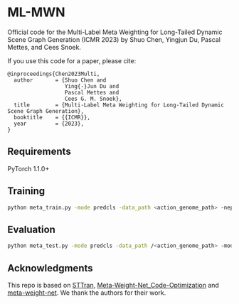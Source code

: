 # ML-MWN
Official code for the Multi-Label Meta Weighting for Long-Tailed Dynamic Scene Graph Generation (ICMR 2023) by Shuo Chen, Yingjun Du, Pascal Mettes, and Cees Snoek.

If you use this code for a paper, please cite:


```
@inproceedings{Chen2023Multi,
  author       = {Shuo Chen and
                  Ying{-}Jun Du and
                  Pascal Mettes and
                  Cees G. M. Snoek},
  title        = {Multi-Label Meta Weighting for Long-Tailed Dynamic Scene Graph Generation},
  booktitle    = {{ICMR}},
  year         = {2023},
}
```


## Requirements
PyTorch 1.1.0+


## Training
```bash
python meta_train.py -mode predcls -data_path <action_genome_path> -nepoch 20 -bce_loss -optimizer sgd -lr 0.001
```

## Evaluation
```bash
python meta_test.py -mode predcls -data_path /<action_genome_path> -model_path <trained_model_path>
```

## Acknowledgments
This repo is based on [STTran](https://github.com/yrcong/STTran), [Meta-Weight-Net_Code-Optimization](https://github.com/ShiYunyi/Meta-Weight-Net_Code-Optimization) and [meta-weight-net](https://github.com/xjtushujun/meta-weight-net). We thank the authors for their work.
